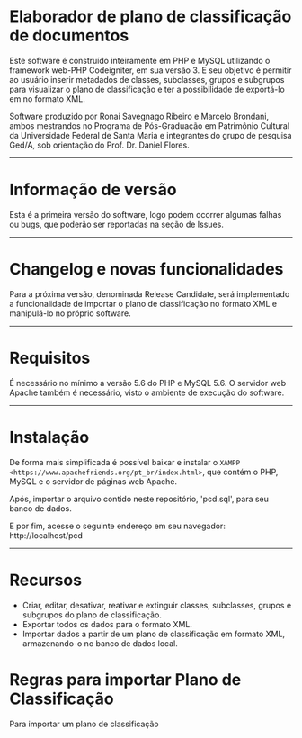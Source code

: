 
# Elaborador de plano de classificação de documentos


Este software é construído inteiramente em PHP e MySQL utilizando o framework web-PHP Codeigniter, em sua versão 3.
E seu objetivo é permitir ao usuário inserir metadados de classes, subclasses, grupos e subgrupos
para visualizar o plano de classificação e ter a possibilidade de exportá-lo em no formato XML.

Software produzido por Ronai Savegnago Ribeiro e Marcelo Brondani, ambos mestrandos no Programa 
de Pós-Graduação em Patrimônio Cultural da Universidade Federal de Santa Maria e integrantes do
grupo de pesquisa Ged/A, sob orientação do Prof. Dr. Daniel Flores.

*******************
# Informação de versão

Esta é a primeira versão do software, logo podem ocorrer algumas falhas ou bugs, que poderão ser reportadas
na seção de Issues.

**************************
# Changelog e novas funcionalidades

Para a próxima versão, denominada Release Candidate, será implementado a funcionalidade de importar o plano de classificação
no formato XML e manipulá-lo no próprio software.

*******************
# Requisitos

É necessário no mínimo a versão 5.6 do PHP e MySQL 5.6.
O servidor web Apache também é necessário, visto o ambiente de execução do software.

************
# Instalação

De forma mais simplificada é possível baixar e instalar o `XAMPP <https://www.apachefriends.org/pt_br/index.html>`,
que contém o PHP, MySQL e o servidor de páginas web Apache.

Após, importar o arquivo contido neste repositório, 'pcd.sql', para seu banco de dados.

E por fim, acesse o seguinte endereço em seu navegador: http://localhost/pcd

*********
# Recursos

- Criar, editar, desativar, reativar e extinguir classes, subclasses, grupos e subgrupos do plano de classificação.
- Exportar todos os dados para o formato XML.
- Importar dados a partir de um plano de classificação em formato XML, armazenando-o no banco de dados local.

# Regras para importar Plano de Classificação

Para importar um plano de classificação

